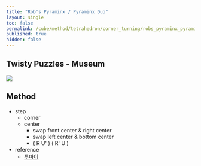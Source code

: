 ```yaml
---
title: "Rob's Pyraminx / Pyraminx Duo"
layout: single
toc: false
permalink: /cube/method/tetrahedron/corner_turning/robs_pyraminx_pyraminx_duo
published: true
hidden: false
---
```


<head>
  <base target="_blank">
</head>



## Twisty Puzzles - Museum

<a href="https://twistypuzzles.com/app/museum/museum_showitem.php?pkey=4714">
  <img src="https://twistypuzzles.com/museum/large/04714-01.jpg">
</a>



## Method

- step
  - corner
  - center
    - swap front center & right center
    - swap left center & bottom center
    - ( R U' ) ( R' U )
- reference
  - [투마이](https://youtu.be/e-FgTsVoQZo)
